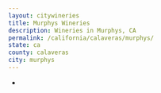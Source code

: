 ```yaml
---
layout: citywineries
title: Murphys Wineries
description: Wineries in Murphys, CA
permalink: /california/calaveras/murphys/
state: ca
county: calaveras
city: murphys
---
```

-
